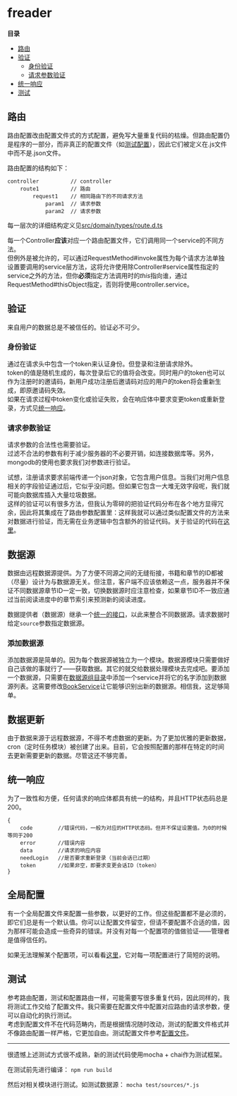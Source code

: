 # freader

**目录**

- [路由](#%E8%B7%AF%E7%94%B1)
- [验证](#%E9%AA%8C%E8%AF%81)
  - [身份验证](#%E8%BA%AB%E4%BB%BD%E9%AA%8C%E8%AF%81)
  - [请求参数验证](#%E8%AF%B7%E6%B1%82%E5%8F%82%E6%95%B0%E9%AA%8C%E8%AF%81)
- [统一响应](#%E7%BB%9F%E4%B8%80%E5%93%8D%E5%BA%94)
- [测试](#%E6%B5%8B%E8%AF%95)


## 路由
<a id="route"></a>
路由配置改由配置文件式的方式配置，避免写大量重复代码的枯燥。但路由配置仍是程序的一部分，而非真正的配置文件（如[测试配置](#test)），因此它们被定义在.js文件中而不是.json文件。

路由配置的结构如下：
```
controller          // controller
    route1          // 路由
        request1    // 相同路由下的不同请求方法
            param1  // 请求参数
            param2  // 请求参数
```
每一层次的详细结构定义见[src/domain/types/route.d.ts](./src/domain/types/route.d.ts)

每一个Controller**应该**对应一个路由配置文件，它们调用同一个service的不同方法。  
但例外是被允许的，可以通过RequestMethod#invoke属性为每个请求方法单独设置要调用的service层方法，这将允许使用除Controller#service属性指定的service之外的方法，但你**必须**指定方法调用时的*this*指向谁，通过RequestMethod#thisObject指定，否则将使用controller.service。


## 验证
来自用户的数据总是不被信任的。验证必不可少。

### 身份验证
通过在请求头中包含一个token来认证身份。但登录和注册请求除外。  
token的值是随机生成的，每次登录后它的值将会改变。同时用户的token也可以作为注册时的邀请码，新用户成功注册后邀请码对应的用户的token将会重新生成，即原邀请码失效。  
如果在请求过程中token变化或验证失败，会在响应体中要求变更token或重新登录，方式见[统一响应](#u-response)。

### 请求参数验证
请求参数的合法性也需要验证。  
过滤不合法的参数有利于减少服务器的不必要开销，如连接数据库等。另外，mongodb的使用也要求我们对参数进行验证。

试想，注册请求要求前端传递一个json对象，它包含用户信息。当我们对用户信息相关的字段验证通过后，它似乎没问题。但如果它包含一大堆无效字段呢，我们就可能向数据库插入大量垃圾数据。  
这样的验证可以有很多方法，但我认为零碎的把验证代码分布在各个地方显得冗余，因此将其集成在了路由参数配置里：这样我就可以通过类似配置文件的方法来对数据进行验证，而无需在业务逻辑中包含额外的验证代码。关于验证的代码在[这里](./src/util/validator.ts)。


## 数据源
数据由远程数据源提供。为了方便不同源之间的无缝衔接，书籍和章节的ID都被（尽量）设计为与数据源无关。但注意，客户端不应该依赖这一点，服务器并不保证不同数据源章节ID一定一致，切换数据源时应注意检查，如果章节ID不一致应通过当前阅读进度中的章节索引来预测新的阅读进度。

数据提供者（数据源）继承一个[统一的接口](./src/domain/types/crawling.d.ts)，以此来整合不同数据源。请求数据时给定`source`参数指定数据源。

### 添加数据源
添加数据源是简单的。因为每个数据源被独立为一个模块。数据源模块只需要做好自己该做的事就行了——获取数据。其它的就交给数据处理模块去完成吧。要添加一个数据源，只需要在[数据源组目录](./src/service/crawling/)中添加一个service并将它的名字添加到数据源列表。这需要修改[BookService](./src/service/book.ts)让它能够识别出新的数据源。相信我，这足够简单。

## 数据更新
由于数据来源于远程数据源，不得不考虑数据的更新。为了更加优雅的更新数据，cron（定时任务模块）被创建了出来。目前，它会按照配置的那样在特定的时间去更新需要更新的数据。尽管这还不够完善。


## 统一响应
<a id="u-response"></a>
为了一致性和方便，任何请求的响应体都具有统一的结构，并且HTTP状态码总是200。
```
{
    code        //错误代码，一般为对应的HTTP状态码。但并不保证设置值。为0的时候等同于200
    error       //错误内容
    data        //请求的响应内容
    needLogin   //是否要求重新登录（当前会话已过期）
    token       //如果非空，即要求变更会话ID（token）
}
```


## 全局配置
有一个全局配置文件来配置一些参数，以更好的工作。但这些配置都不是必须的，即它们总是有一个默认值。你可以让配置文件留空，但请不要配置不合适的值，因为那样可能会造成一些奇异的错误。并没有对每一个配置项的值做验证——管理者是值得信任的。

如果无法理解某个配置项，可以看看[这里](./src/util/global-config.js)，它对每一项配置进行了简短的说明。


## 测试
<a id="test"></a>
参考路由配置，测试和配置路由一样，可能需要写很多重复代码，因此同样的，我将测试工作交给了配置文件。我只需要在配置文件中配置对应路由的请求参数，便可以自动化的执行测试。  
考虑到配置文件不在代码范畴内，而是根据情况随时改动，测试的配置文件格式并不像路由配置一样严格，它更加自由。测试配置文件参考[配置文件](./test/test-config-default.json)。

------

很遗憾上述测试方式很不成熟，新的测试代码使用mocha + chai作为测试框架。

在测试前先进行编译：
`npm run build`

然后对相关模块进行测试。如测试数据源：
`mocha test/sources/*.js`

